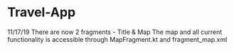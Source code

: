 # Travel-App
11/17/19
There are now 2 fragments - Title & Map
The map and all current functionality is accessible through MapFragment.kt and fragment_map.xml
